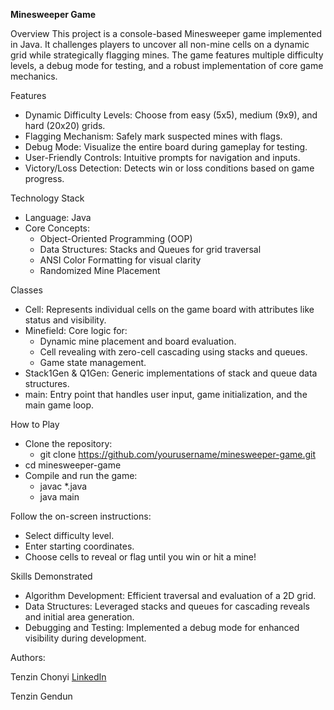 __Minesweeper Game__

Overview
This project is a console-based Minesweeper game implemented in Java. It challenges players to uncover all non-mine cells on a dynamic grid while strategically flagging mines. The game features multiple difficulty levels, a debug mode for testing, and a robust implementation of core game mechanics.

Features
- Dynamic Difficulty Levels: Choose from easy (5x5), medium (9x9), and hard (20x20) grids.
- Flagging Mechanism: Safely mark suspected mines with flags.
- Debug Mode: Visualize the entire board during gameplay for testing.
- User-Friendly Controls: Intuitive prompts for navigation and inputs.
- Victory/Loss Detection: Detects win or loss conditions based on game progress. 

Technology Stack
- Language: Java
- Core Concepts:
  - Object-Oriented Programming (OOP)
  - Data Structures: Stacks and Queues for grid traversal
  - ANSI Color Formatting for visual clarity
  - Randomized Mine Placement

Classes
- Cell: Represents individual cells on the game board with attributes like status and visibility.
- Minefield: Core logic for:
  - Dynamic mine placement and board evaluation.
  - Cell revealing with zero-cell cascading using stacks and queues.
  - Game state management.
- Stack1Gen & Q1Gen: Generic implementations of stack and queue data structures.
- main: Entry point that handles user input, game initialization, and the main game loop.

How to Play
- Clone the repository:
  - git clone https://github.com/yourusername/minesweeper-game.git
- cd minesweeper-game
- Compile and run the game:
  - javac *.java
  - java main

Follow the on-screen instructions:
- Select difficulty level.
- Enter starting coordinates.
- Choose cells to reveal or flag until you win or hit a mine!

Skills Demonstrated
- Algorithm Development: Efficient traversal and evaluation of a 2D grid.
- Data Structures: Leveraged stacks and queues for cascading reveals and initial area generation.
- Debugging and Testing: Implemented a debug mode for enhanced visibility during development.

Authors:

Tenzin Chonyi [LinkedIn](https://www.linkedin.com/in/tenzin-chonyi-871863252)

Tenzin Gendun
